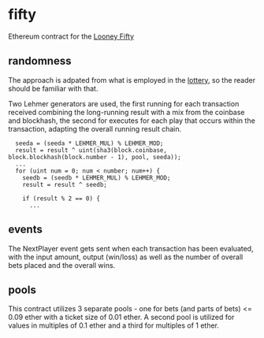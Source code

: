 # fifty

Ethereum contract for the [Looney Fifty](http://the.looney.farm/game/fifty)

## randomness

The approach is adpated from what is employed in the [lottery](../lottery/README.md), so the reader should be familiar with that.

Two Lehmer generators are used, the first running for each transaction received combining the long-running result with a mix from the coinbase and blockhash, the second for executes for each play that occurs within the transaction, adapting the overall running result chain.

```
  seeda = (seeda * LEHMER_MUL) % LEHMER_MOD;
  result = result ^ uint(sha3(block.coinbase, block.blockhash(block.number - 1), pool, seeda));
  ...
  for (uint num = 0; num < number; num++) {
    seedb = (seedb * LEHMER_MUL) % LEHMER_MOD;
    result = result ^ seedb;

    if (result % 2 == 0) {
      ...
```

## events

The NextPlayer event gets sent when each transaction has been evaluated, with the input amount, output (win/loss) as well as the number of overall bets placed and the overall wins.

## pools

This contract utilizes 3 separate pools - one for bets (and parts of bets) <= 0.09 ether with a ticket size of 0.01 ether. A second pool is utilized for values in multiples of 0.1 ether and a third for multiples of 1 ether.
